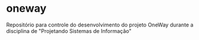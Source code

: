 # oneway
Repositório para controle do desenvolvimento do projeto OneWay durante a disciplina de "Projetando Sistemas de Informação"
